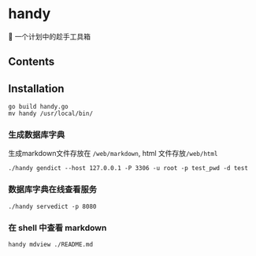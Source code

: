 # handy 

🧰  一个计划中的趁手工具箱 
## Contents

## Installation
```
go build handy.go
mv handy /usr/local/bin/

```

### 生成数据库字典

生成markdown文件存放在 `/web/markdown`, html 文件存放`/web/html` 

```
./handy gendict --host 127.0.0.1 -P 3306 -u root -p test_pwd -d test
```

### 数据库字典在线查看服务

```
./handy servedict -p 8080

```

### 在 shell 中查看 markdown

```
handy mdview ./README.md

```

